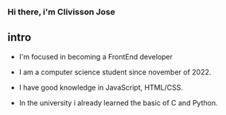 ### Hi there, i'm Clivisson Jose

## intro

- I'm focused in becoming a FrontEnd developer
- I am a computer science student since november of 2022.
- I have good knowledge in JavaScript, HTML/CSS.

- In the university i already learned the basic of C  and Python.

